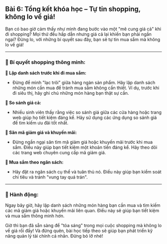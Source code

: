 ## Bài 6: Tổng kết khóa học – Tự tin shopping, không lo về giá!

Bạn có bao giờ cảm thấy như mình đang bước vào một "mê cung giá cả" khi đi shopping? Mọi thứ đều hấp dẫn nhưng giá cả lại khiến bạn phải ngần ngại? Đừng lo, với những bí quyết sau đây, bạn sẽ tự tin mua sắm mà không lo về giá!

---

### 📌 Bí quyết shopping thông minh:

**🔹 Lập danh sách trước khi đi mua sắm:**
- Đừng để mình "lạc trôi" giữa hàng ngàn sản phẩm. Hãy lập danh sách những món cần mua để tránh mua sắm không cần thiết. Ví dụ, trước khi đi siêu thị, hãy ghi chú những món hàng bạn thật sự cần.

**🔹 So sánh giá cả:**
- Nhiều sinh viên thấy rằng việc so sánh giá giữa các cửa hàng hoặc trang web giúp họ tiết kiệm đáng kể. Hãy sử dụng các ứng dụng so sánh giá để tìm kiếm ưu đãi tốt nhất.

**🔹 Săn mã giảm giá và khuyến mãi:**
- Đừng ngần ngại săn tìm mã giảm giá hoặc khuyến mãi trước khi mua sắm. Điều này giúp bạn tiết kiệm một khoản tiền đáng kể. Hãy theo dõi các trang web chuyên cung cấp mã giảm giá.

**🔹 Mua sắm theo ngân sách:**
- Hãy đặt ra ngân sách cụ thể và tuân thủ nó. Điều này giúp bạn kiểm soát chi tiêu và tránh "vung tay quá trán".

---

### 🚀 Hành động:

Ngay bây giờ, hãy lập danh sách những món hàng bạn cần mua và tìm kiếm các mã giảm giá hoặc khuyến mãi liên quan. Điều này sẽ giúp bạn tiết kiệm và mua sắm thông minh hơn.

Giờ thì bạn đã sẵn sàng để "tỏa sáng" trong mọi cuộc shopping mà không lo về giá rồi đấy! Và đừng quên, bài học tiếp theo sẽ giúp bạn phát triển kỹ năng quản lý tài chính cá nhân. Đừng bỏ lỡ nhé!